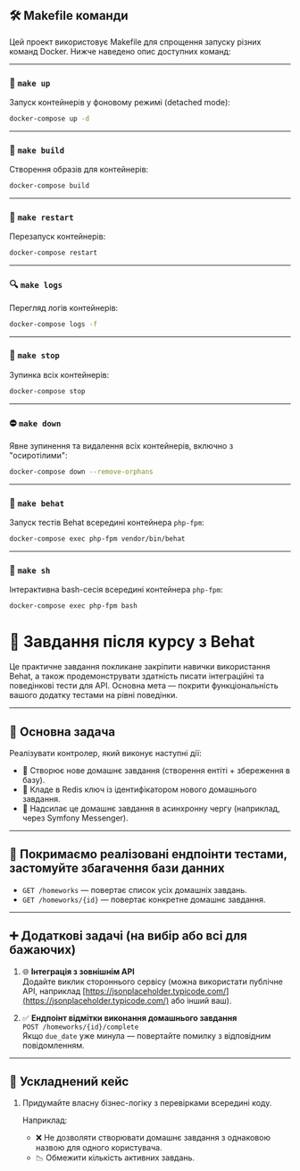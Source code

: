 ## 🛠️ Makefile команди

Цей проект використовує Makefile для спрощення запуску різних команд Docker. Нижче наведено опис доступних команд:

---

### 🚀 `make up`

Запуск контейнерів у фоновому режимі (detached mode):

```bash
docker-compose up -d
```

---

### 🐳 `make build`

Створення образів для контейнерів:

```bash
docker-compose build
```

---

### 🔄 `make restart`

Перезапуск контейнерів:

```bash
docker-compose restart
```

---

### 🔍 `make logs`

Перегляд логів контейнерів:

```bash
docker-compose logs -f
```

---

### 🛑 `make stop`

Зупинка всіх контейнерів:

```bash
docker-compose stop
```

---


### ⛔ `make down`

Явне зупинення та видалення всіх контейнерів, включно з "осиротілими":

```bash
docker-compose down --remove-orphans
````

---

### 🧪 `make behat`

Запуск тестів Behat всередині контейнера `php-fpm`:

```bash
docker-compose exec php-fpm vendor/bin/behat
```

---

### 🐚 `make sh`

Інтерактивна bash-сесія всередині контейнера `php-fpm`:

```bash
docker-compose exec php-fpm bash
```



# 🧪 Завдання після курсу з Behat

Це практичне завдання покликане закріпити навички використання Behat, а також продемонструвати здатність писати інтеграційні та поведінкові тести для API. Основна мета — покрити функціональність вашого додатку тестами на рівні поведінки.

---

## 📌 Основна задача

Реалізувати контролер, який виконує наступні дії:

- 📝 Створює нове домашнє завдання (створення ентiті + збереження в базу).
- 🧠 Кладе в Redis ключ із ідентифікатором нового домашнього завдання.
- 🚀 Надсилає це домашнє завдання в асинхронну чергу (наприклад, через Symfony Messenger).

---

## 🧪 Покримаємо реалізовані ендпоінти тестами, застомуйте збагачення бази данних

- `GET /homeworks` — повертає список усіх домашніх завдань.
- `GET /homeworks/{id}` — повертає конкретне домашнє завдання.

---

## ➕ Додаткові задачі (на вибір або всі для бажаючих)

1. 🌐 **Інтеграція з зовнішнім API**  
   Додайте виклик стороннього сервісу (можна використати публічне API, наприклад [https://jsonplaceholder.typicode.com/](https://jsonplaceholder.typicode.com/) або інший ваш).

2. ✅ **Ендпоінт відмітки виконання домашнього завдання**  
   `POST /homeworks/{id}/complete`  
   Якщо `due_date` уже минула — повертайте помилку з відповідним повідомленням.

---

## 🧠 Ускладнений кейс

1. Придумайте власну бізнес-логіку з перевірками всередині коду.

   Наприклад:
    - ❌ Не дозволяти створювати домашнє завдання з однаковою назвою для одного користувача.
    - 📉 Обмежити кількість активних завдань.
